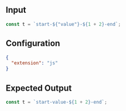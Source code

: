 
## Input
```javascript input
const t = `start-${"value"}-${1 + 2}-end`;
```

## Configuration
```json configuration
{
  "extension": "js"
}
```

## Expected Output
```javascript expected output
const t = `start-value-${1 + 2}-end`;
```
